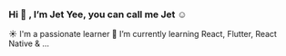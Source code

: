 ### Hi 👋 , I’m Jet Yee, you can call me Jet :relaxed:
:sunny: I'm a passionate learner 
🌱 I’m currently learning React, Flutter, React Native & ...
